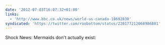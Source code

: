 ```yaml
---
date: '2012-07-03T16:07:32+01:00'
links:
  - 'http://www.bbc.co.uk/news/world-us-canada-18692830'
syndicated: 'https://twitter.com/roobottom/status/220177212068986881'
---
```

Shock News: Mermaids don't actually exist: 
